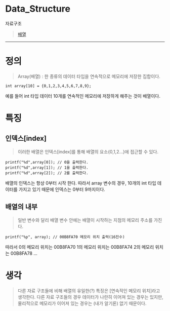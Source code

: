 # Data_Structure
자료구조
><a href="#array">배열</a>


___
# <div id="array">정의</div>
> Array(배열) : 한 종류의 데이터 타입을 연속적으로 메모리에 저장한 집합이다.
```
int array[10] = {0,1,2,3,4,5,6,7,8,9};
```

예를 들어 int 타입 데이터 10개를 연속적인 메모리에 저장하게 해주는 것이 배열이다.


# 특징

## 인덱스[index]
>이러한 배열은 인덱스[index]를 통해 배열의 요소{0,1,2...}에 접근할 수 있다.
```
printf("%d",array[0]); // 0을 출력한다.
printf("%d",array[1]); // 1을 출력한다.
printf("%d",array[2]); // 2를 출력한다.
```

배열의 인덱스는 항상 0부터 시작 한다. 
따라서 array 변수의 경우, 10개의 int 타입 데이터를 가지고 있기 때문에 인덱스는 0부터 9까지이다.

## 배열의 내부
>일반 변수와 달리 배열 변수 안에는 배열이 시작하는 지점의 메모리 주소를 가진다.
```
printf("%p", array); // 00B8FA70 메모리 위치 출력(16진수)
```

따라서
0의 메모리 위치는 00B8FA70
1의 메모리 위치는 00B8FA74
2의 메모리 위치는 00B8FA78
...


# 생각
>다른 자료 구조들에 비해 배열의 유일한(?) 특징은 [연속적인 메모리 위치]라고 생각한다. 다른 자료 구조들의 경우 데이터가 나란히 이어져 있는 경우는 있지만, 물리적으로 메모리가 이어져 있는 경우는 (내가 알기론) 없기 때문이다.
